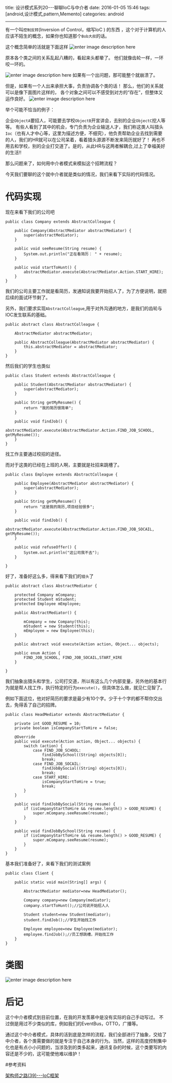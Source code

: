 title: 设计模式系列20---聊聊IoC与中介者
date: 2016-01-05 15:46 
tags: [android,设计模式,pattern,Memento]
categories: android

------

有一个叫`控制反转`(Inversion of Control，缩写IoC ) 的东西 ，这个对于计算机的人应该不陌生的概念，如果你也知道那个`Bob大叔`的话。

这个概念简单的活就是下面这样
![enter image description here](http://7xl9zd.com1.z0.glb.clouddn.com/%E4%B9%B1%E9%BA%BB_%E8%80%A6%E5%90%88%E5%85%B3%E7%B3%BB.JPG)

原本各个类之间的关系乱起八糟的，看起来头都晕了。
他们就像齿轮一样，一环咬一环的。

![enter image description here](http://7xl9zd.com1.z0.glb.clouddn.com/%E9%BD%BF%E8%BD%AE_%E8%80%A6%E5%90%88%E5%85%B3%E7%B3%BB_full.jpg)
如果有一个出问题，那可能整个就崩溃了。

但是，如果有一个人出来承担大事，负责协调各个类的话！
那么，他们的关系就可以是像下面图片这样的，
各个对象之间可以不感受到对方的“存在”，但整体又运作良好。
![enter image description here](http://7xl9zd.com1.z0.glb.clouddn.com/%E9%BD%BF%E8%BD%AE_%E8%A7%A3%E8%80%A6%E5%90%88_full.jpg)

 举个可能不恰当的例子：
 
 企业`ObjectA`要招人，可能要去学校`ObjectB`开宣讲会，去别的企业`ObjectC`挖人等等。
 有些人看到了其中的机会，专门负责为企业输送人才，我们称这类人叫猎头`Ioc`（也有人才中心等，这里为描述方便，不细究），他负责帮助企业去找到需要的人，我们的HR就可以在公司呆着，看着猎头源源不断发来简历就好了！
 再也不用去和学校，别的企业打交道了。是的，从此HR与这两者解耦合,过上了幸福美好的生活!!

那么问题来了，如何用中介者模式来模拟这个招聘流程？
 
今天我们要聊的这个就中介者就是类似的情况，我们来看下实际的代码情况。
 

<!--more-->

# 代码实现

现在来看下我们的公司吧

	public class Company extends AbstractColleague {
	
	    public Company(AbstractMediator abstractMediator) {
	        super(abstractMediator);
	    }
	
	    public void seeResume(String resume) {
	        System.out.println("正在看简历： " + resume);
	    }
	
	    public void startToHunt() {
	        abstractMediator.execute(AbstractMediator.Action.START_HIRE);
	    }
	}
 我们的公司主要工作就是看简历，发通知说我要开始招人了，为了方便说明，就把后续的面试环节剩了。

另外，我们要求实现`AbstractColleague`,用于对外沟通的地方，是我们的齿轮与IOC发生联系的基础。

	public abstract class AbstractColleague {
	
	    AbstractMediator abstractMediator;
	
	    public AbstractColleague(AbstractMediator abstractMediator) {
	        this.abstractMediator = abstractMediator;
	    }
	}
 
  然后我们的学生也类似
  
	public class Student extends AbstractColleague {
		
	    public Student(AbstractMediator abstractMediator) {
	        super(abstractMediator);
	    }
	
	    public String getMyResume() {
	        return "我的简历很简单";
	    }
	
	    public void findJob() {
	        abstractMediator.execute(AbstractMediator.Action.FIND_JOB_SCHOOL, getMyResume());
	    }
	}
找工作主要通过校招的途径。

而对于这类的已经在上班的人啊，主要就是社招来跳槽了。


	public class Employee extends AbstractColleague {
	
	    public Employee(AbstractMediator abstractMediator) {
	        super(abstractMediator);
	    }
	
	    public String getMyResume() {
	        return "这是我的简历,项目经验很多";
	    }
	
	    public void findJob() {
	        abstractMediator.execute(AbstractMediator.Action.FIND_JOB_SOCAIL, getMyResume());
	    }
	
	    public void refuseOffer() {
	        System.out.println("这公司我不去");
	    }
	
	}


好了，准备好这么多，得来看下我们的`猎头`了

	public abstract class AbstractMediator {
	
	    protected Company mCompany;
	    protected Student mStudent;
	    protected Employee mEmployee;
	
	    public AbstractMediator() {
	
	        mCompany = new Company(this);
	        mStudent = new Student(this);
	        mEmployee = new Employee(this);
	    }
	
	    public abstract void execute(Action action, Object... objects);
	
	    public enum Action {
	        FIND_JOB_SCHOOL, FIND_JOB_SOCAIL,START_HIRE
	    }
	
	}

我们抽象出猎头和学生，公司打交道，所以有这么几个内部变量，另外他的基本行为就是帮人找工作，执行特定的行为`execute()`，但具体怎么做，就见仁见智了。

例如下面这位，他对好简历的要求是最少有10个字。少于十个字的都不帮你交出去，免得丢了自己的招牌。

	public class HeadMediator extends AbstractMediator {
	
	    private int GOOD_RESUME = 10;	
	    private boolean isCompanyStartToHire = false;
	
	    @Override
	    public void execute(Action action, Object... objects) {
	        switch (action) {
	            case FIND_JOB_SCHOOL:
	                findJobBySchool((String) objects[0]);
	                break;
	            case FIND_JOB_SOCAIL:
	                findJobBySocial((String) objects[0]);
	                break;
	            case START_HIRE:
	                isCompanyStartToHire = true;
	                break;
	        }
	    }
	
	    public void findJobBySocial(String resume) {
	        if (isCompanyStartToHire && resume.length() > GOOD_RESUME) {
	            super.mCompany.seeResume(resume);
	        }
	    }
	
	    public void findJobBySchool(String resume) {
	        if (isCompanyStartToHire && resume.length() > GOOD_RESUME) {
	            super.mCompany.seeResume(resume);
	        }
	    }
	}

基本我们准备好了，来看下我们的测试案例

	public class Client {
	
	    public static void main(String[] args) {
	
	        AbstractMediator mediator=new HeadMediator();
	        	
	        Company company=new Company(mediator);
	        company.startToHunt();//公司说开始招人人	
 
	        Student student=new Student(mediator);
	        student.findJob();//学生开始找工作
	
	        Employee employee=new Employee(mediator);
	        employee.findJob();//员工想跳槽，开始找工作	
	    }
	}
 
# 类图

![enter image description here](http://7xl9zd.com1.z0.glb.clouddn.com/%E5%82%B2%E6%B8%B8%E6%88%AA%E5%9B%BE20160105152709.png)


# 后记

这个中介者模式到目前位置，在我的开发羡慕中是没有实际的自己手动写过。
不过倒是用过不少类似的库，例如我们的EventBus，OTTO，广播等。

通过这个中介者模式，具体的活到底是怎样的流程，我们全部进行了抽象，交给了中介者，各个类需要做的就是专注于自己本身的行为。当然，这样的高度控制集中化也是有点小小问题的，当涉及到的类多起来，通讯复杂的时候，这个类要写的内容还是不少的，这可能使他难以维护！


#参考资料

[架构师之路(39)---IoC框架](http://blog.sina.com.cn/s/blog_8b7263d10101agyd.html) 
 